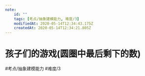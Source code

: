 ```yaml
---
note:
    id: ""
    tags: [考点/抽象建模能力, 难度/3]
    modifiedAt: 2020-05-14T12:34:43.175Z
    createdAt: 2020-05-14T12:34:21.805Z
---
```

# 孩子们的游戏(圆圈中最后剩下的数)
#考点/抽象建模能力 #难度/3 